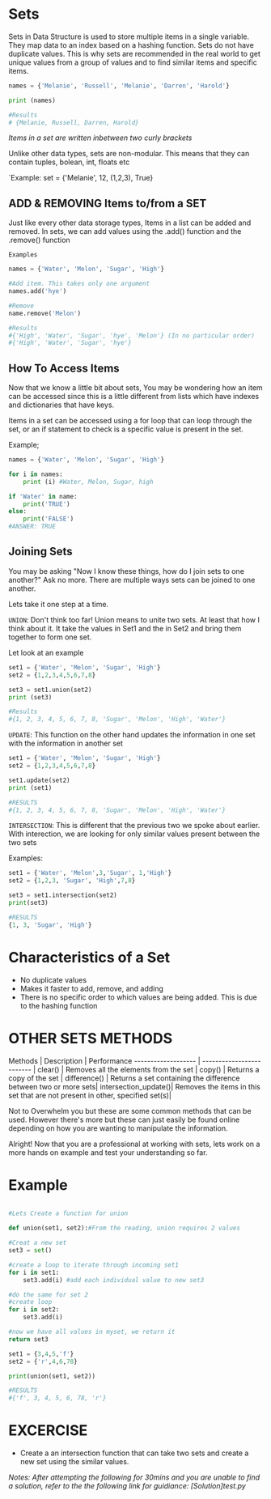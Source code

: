# Sets

Sets in Data Structure is used to store multiple items in a single variable. They map data to an index based on a hashing function. Sets do not have duplicate values. This is why sets are recommended in the real world to get unique values from a group of values and to find similar items and specific items.

``` python
names = {'Melanie', 'Russell', 'Melanie', 'Darren', 'Harold'}

print (names) 

#Results
# {Melanie, Russell, Darren, Harold}
```

*Items in a set are written inbetween two curly brackets*

Unlike other data types, sets are non-modular. This means that they can contain tuples, bolean, int, floats etc

`Example: set = {'Melanie', 12, (1,2,3), True}

## ADD & REMOVING Items to/from a SET

Just like every other data storage types, Items in a list can be added and removed. In sets, we can add values using the .add() function and the .remove() function

`Examples`

``` python
names = {'Water', 'Melon', 'Sugar', 'High'}

#Add item. This takes only one argument
names.add('hye')

#Remove
name.remove('Melon')

#Results
#{'High', 'Water', 'Sugar', 'hye', 'Melon'} (In no particular order)
#{'High', 'Water', 'Sugar', 'hye'}

```


## How To Access Items
Now that we know a little bit about sets, You may be wondering how an item can be accessed since this is a little different from lists which have indexes and dictionaries that have keys.

Items in a set can be accessed using a for loop that can loop through the set, or an if statement to check is a specific value is present in the set. 

Example;

```python
names = {'Water', 'Melon', 'Sugar', 'High'}

for i in names: 
    print (i) #Water, Melon, Sugar, high

if 'Water' in name:
    print('TRUE')
else:
    print('FALSE')
#ANSWER: TRUE
```


## Joining Sets 
You may be asking "Now I know these things, how do I join sets to one another?" Ask no more. There are multiple ways sets can be joined to one another.

Lets take it one step at a time.

`UNION`:
Don't think too far! Union means to unite two sets. At least that how I think about it. It take the values in Set1 and the in Set2 and bring them together to form one set.

Let look at an example
```python
set1 = {'Water', 'Melon', 'Sugar', 'High'}
set2 = {1,2,3,4,5,6,7,8}

set3 = set1.union(set2)
print (set3)

#Results
#{1, 2, 3, 4, 5, 6, 7, 8, 'Sugar', 'Melon', 'High', 'Water'}
```

`UPDATE`:
This function on the other hand updates the information in one set with the information in another set

```python
set1 = {'Water', 'Melon', 'Sugar', 'High'}
set2 = {1,2,3,4,5,6,7,8}

set1.update(set2)
print (set1)

#RESULTS
#{1, 2, 3, 4, 5, 6, 7, 8, 'Sugar', 'Melon', 'High', 'Water'}
```

`INTERSECTION`:
This is different that the previous two we spoke about earlier. With interection, we are looking for only similar values present between the two sets

Examples:
```python
set1 = {'Water', 'Melon',3,'Sugar', 1,'High'}
set2 = {1,2,3, 'Sugar', 'High',7,8}

set3 = set1.intersection(set2)
print(set3)

#RESULTS
{1, 3, 'Sugar', 'High'}
```

# Characteristics of a Set
* No duplicate values 
* Makes it faster to add, remove, and adding 
* There is no specific order to which values are being added. This is due to the hashing function

# OTHER SETS METHODS

Methods              | Description               | Performance
-------------------  | ------------------------- | 
clear()              | Removes all the elements from the set |
copy()               | Returns a copy of the set                                    |
difference()         | Returns a set containing the difference between two or more  sets|
intersection_update()|  Removes the items in this set that are not present in other, specified set(s)|

Not to Overwhelm you but these are some common methods that can be used. However there's more but these can just easily be found online depending on how you are wanting to manipulate the information.

Alright! Now that you are a professional at working with sets, lets work on a more hands on example and test your understanding so far.

# Example
```python

#Lets Create a function for union

def union(set1, set2):#From the reading, union requires 2 values

#Creat a new set
set3 = set()

#create a loop to iterate through incoming set1
for i in set1:
    set3.add(i) #add each individual value to new set3

#do the same for set 2
#create loop
for i in set2:
    set3.add(i)

#now we have all values in myset, we return it
return set3

set1 = {3,4,5,'f'}
set2 = {'r',4,6,78}

print(union(set1, set2))

#RESULTS
#{'f', 3, 4, 5, 6, 78, 'r'}
```
# EXCERCISE
* Create a an intersection function that can take two sets and create a new set using the similar values.

*Notes: After attempting the following for 30mins and you are unable to find a solution, refer to the the following link for guidiance: [Solution]test.py*
